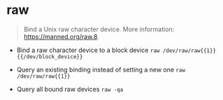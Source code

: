 # raw
> Bind a Unix raw character device.
> More information: <https://manned.org/raw.8>.

- Bind a raw character device to a block device
`raw /dev/raw/raw{{1}} {{/dev/block_device}}`

- Query an existing binding instead of setting a new one
`raw /dev/raw/raw{{1}}`

- Query all bound raw devices
`raw -qa`
